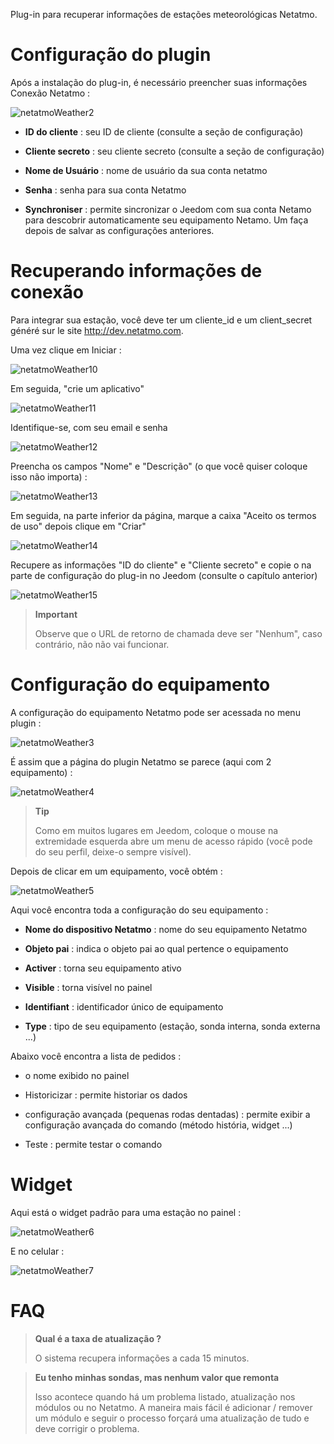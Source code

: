 Plug-in para recuperar informações de estações meteorológicas
Netatmo.

# Configuração do plugin

Após a instalação do plug-in, é necessário preencher suas informações
Conexão Netatmo :

![netatmoWeather2](../images/netatmoWeather2.png)

-   **ID do cliente** : seu ID de cliente (consulte a seção de configuração)

-   **Cliente secreto** : seu cliente secreto (consulte a seção de configuração)

-   **Nome de Usuário** : nome de usuário da sua conta netatmo

-   **Senha** : senha para sua conta Netatmo

-   **Synchroniser** : permite sincronizar o Jeedom com sua conta
    Netamo para descobrir automaticamente seu equipamento Netamo. Um
    faça depois de salvar as configurações anteriores.

# Recuperando informações de conexão

Para integrar sua estação, você deve ter um cliente\_id e um
client\_secret généré sur le site <http://dev.netatmo.com>.

Uma vez clique em Iniciar :

![netatmoWeather10](../images/netatmoWeather10.png)

Em seguida, "crie um aplicativo"

![netatmoWeather11](../images/netatmoWeather11.png)

Identifique-se, com seu email e senha

![netatmoWeather12](../images/netatmoWeather12.png)

Preencha os campos "Nome" e "Descrição" (o que você quiser
coloque isso não importa) :

![netatmoWeather13](../images/netatmoWeather13.png)

Em seguida, na parte inferior da página, marque a caixa "Aceito os termos de uso"
depois clique em "Criar"

![netatmoWeather14](../images/netatmoWeather14.png)

Recupere as informações "ID do cliente" e "Cliente secreto" e copie o
na parte de configuração do plug-in no Jeedom (consulte o capítulo
anterior)

![netatmoWeather15](../images/netatmoWeather15.png)

> **Important**
>
> Observe que o URL de retorno de chamada deve ser "Nenhum", caso contrário, não
> não vai funcionar.

# Configuração do equipamento

A configuração do equipamento Netatmo pode ser acessada no menu
plugin :

![netatmoWeather3](../images/netatmoWeather3.png)

É assim que a página do plugin Netatmo se parece (aqui com 2
equipamento) :

![netatmoWeather4](../images/netatmoWeather4.png)

> **Tip**
>
> Como em muitos lugares em Jeedom, coloque o mouse na extremidade esquerda
> abre um menu de acesso rápido (você pode
> do seu perfil, deixe-o sempre visível).

Depois de clicar em um equipamento, você obtém :

![netatmoWeather5](../images/netatmoWeather5.png)

Aqui você encontra toda a configuração do seu equipamento :

-   **Nome do dispositivo Netatmo** : nome do seu equipamento Netatmo

-   **Objeto pai** : indica o objeto pai ao qual pertence
    o equipamento

-   **Activer** : torna seu equipamento ativo

-   **Visible** : torna visível no painel

-   **Identifiant** : identificador único de equipamento

-   **Type** : tipo de seu equipamento (estação, sonda interna,
    sonda externa ...)

Abaixo você encontra a lista de pedidos :

-   o nome exibido no painel

-   Historicizar : permite historiar os dados

-   configuração avançada (pequenas rodas dentadas) : permite exibir
    a configuração avançada do comando (método
    história, widget ...)

-   Teste : permite testar o comando

# Widget

Aqui está o widget padrão para uma estação no painel :

![netatmoWeather6](../images/netatmoWeather6.png)

E no celular :

![netatmoWeather7](../images/netatmoWeather7.png)

# FAQ

>**Qual é a taxa de atualização ?**
>
>O sistema recupera informações a cada 15 minutos.

>**Eu tenho minhas sondas, mas nenhum valor que remonta**
>
>Isso acontece quando há um problema listado, atualização nos módulos ou no Netatmo. A maneira mais fácil é adicionar / remover um módulo e seguir o processo forçará uma atualização de tudo e deve corrigir o problema.
